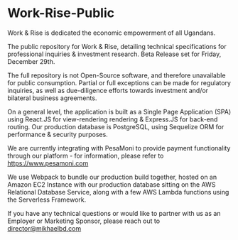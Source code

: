 # Work-Rise-Public

Work & Rise is dedicated the economic empowerment of all Ugandans.

The public repository for Work &amp; Rise, detailing technical specifications for professional inquiries &amp; investment research. Beta Release set for Friday, December 29th.

The full repository is not Open-Source software, and therefore unavailable for public consumption. Partial or full exceptions can be made for regulatory inquiries, as well as due-diligence efforts towards investment and/or bilateral business agreements.

On a general level, the application is built as a Single Page Application (SPA) using React.JS for view-rendering rendering & Express.JS for back-end routing. Our production database is PostgreSQL, using Sequelize ORM for performance & security purposes. 

We are currently integrating with PesaMoni to provide payment functionality through our platform - for information, please refer to https://www.pesamoni.com

We use Webpack to bundle our production build together, hosted on an Amazon EC2 Instance with our production database sitting on the AWS Relational Database Service, along with a few AWS Lambda functions using the Serverless Framework.

If you have any technical questions or would like to partner with us as an Employer or Marketing Sponsor, please reach out to director@mikhaelbd.com






